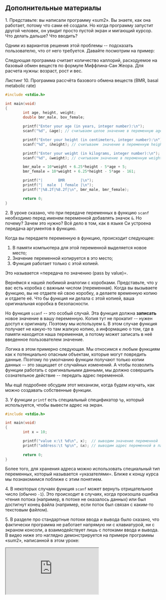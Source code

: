 ## Дополнительные материалы

1\. Представьте: вы написали программу «sum2». Вы знаете, как она работает, потому что сами её создали. Но когда программу запустит другой человек, он увидит просто пустой экран и мигающий курсор. Что делать дальше? Что вводить?

Одним из вариантов решения этой проблемы -- подсказать пользователю, что от него требуется. Давайте посмотрим на пример:

Следующая программа считает количество каллорий, расходуемое на базовый обмен веществ по формуле Миффлина-Сан Жеора. Для расчета нужны: возраст, рост и вес. 

Листинг 10. Программа рассчёта базового обмена веществ (BMR, basal metabolic rate)
```c
#include <stdio.h>

int main(void)
{
        int age, height, weight;
        double bmr_male, bov_female;

        printf("Enter your age (in years, integer number):\n");
        scanf("%d", &age); // считываем целое значение в переменную age

        printf("Enter your height (in centimeters, integer number):\n");
        scanf("%d", &height); // считываем  значение в переменную height

        printf("Enter your weight (in kilograms, integer number):\n");
        scanf("%d", &weight); // считываем значение в переменную weight

        bmr_male = 10*weight + 6.25*height - 5*age + 5;
        bmr_female = 10*weight + 6.25*height - 5*age - 161;

        printf("|       BMR       |\n");
        printf("|  male  | female |\n");
        printf("|%8.2f|%8.2f|\n", bmr_male, bmr_female);

        return 0;
}
```


2\. В уроке сказано, что при передаче переменных в функцию `scanf` необходимо перед именем переменной добавлять значок `&`. Но почему? Зачем это нужно? Всё дело в том, как в языке Си устроена передача аргументов в функцию.

Когда вы передаете переменную в функцию, происходит следующее:
1. В памяти компьютера для этой переменной выделяется новое место;
2. Значение переменной копируется в это место;
3. Функция работает только с этой копией.

Это называется =передача по значению (pass by value)=. 

Вернёмся к нашей любимой аналогии с коробками. Представьте, что у вас есть коробка с важным числом (переменная). Когда вы вызываете функцию, вы не отдаете ей свою коробку, а делаете временную копию и отдаете её. Что бы функция ни делала с этой копией, ваша оригинальная коробка в безопасности.

Но функция `scanf` -- это особый случай. Эта функция должна **записать** новое значение в вашу переменную. Копия тут не прокатит -- нужен доступ к оригиналу. Поэтому мы используем `&`. В этом случае функция получает не какую-то там жалкую копию, а информацию о том, где в памяти находится наша переменная, а потому может записать в неё введенное пользователем значение.

Логика в этом примерно следующая. Мы относимся к любым функциям как к потенциально опасным объектам, которые могут повредить данные. Поэтому по умолчанию функции получают только копии данных -- это защищает от случайных изменений. А чтобы позволить функции работать с оригинальными данными, мы должно совершить сознательное действие -- передать адрес переменной.

Мы ещё подробнее обсудим этот механизм, когда будем изучать, как можно создавать собственные функции.



3\. У функции `printf` есть специальный спецификатор `%p`, который используется, чтобы вывести адрес на экран.

```c
#include <stdio.h>

int main(void)
{
        int x = 10;

        printf("value x:\t %d\n", x);  // выводим значение переменной
        printf("address:\t %p\n", &x); // выводим адрес переменной в памяти
 
        return 0;
}
```

Более того, для хранения адреса можно использовать специальный тип переменных, который называется =указателями=. Ближе к концу курса мы познакомимся поближе с этим понятием.


4\. В некоторых случаях функция `scanf` может вернуть отрицательное число (обычно `-1`). Это происходит в случаях, когда произошла ошибка чтения потока (например, в потоке не оказалось данных) или был достигнут конец файла (например, если поток был связан с каким-то текстовым файлом). 

5\. В разделе про стандартные потоки ввода и вывода было сказано, что фактически программа не работает напрямую ни с клавиатурой, ни с экраном консоли, а взаимодействует лишь с потоками ввода и вывода. В видео ниже это наглядно демонстрируется на примере программы «sum2», написанной в этом уроке:

<div class="lessonVideo">
	<iframe src="https://www.youtube.com/embed/u3HeKlkF_PM" allowfullscreen></iframe>
</div>

